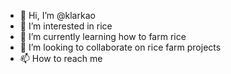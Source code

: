 - 👋 Hi, I’m @klarkao
- 👀 I’m interested in rice
- 🌱 I’m currently learning how to farm rice
- 💞️ I’m looking to collaborate on rice farm projects
- 📫 How to reach me

<!---
klarkao/klarkao is a ✨ special ✨ repository because its `README.md` (this file) appears on your GitHub profile.
You can click the Preview link to take a look at your changes.
--->
